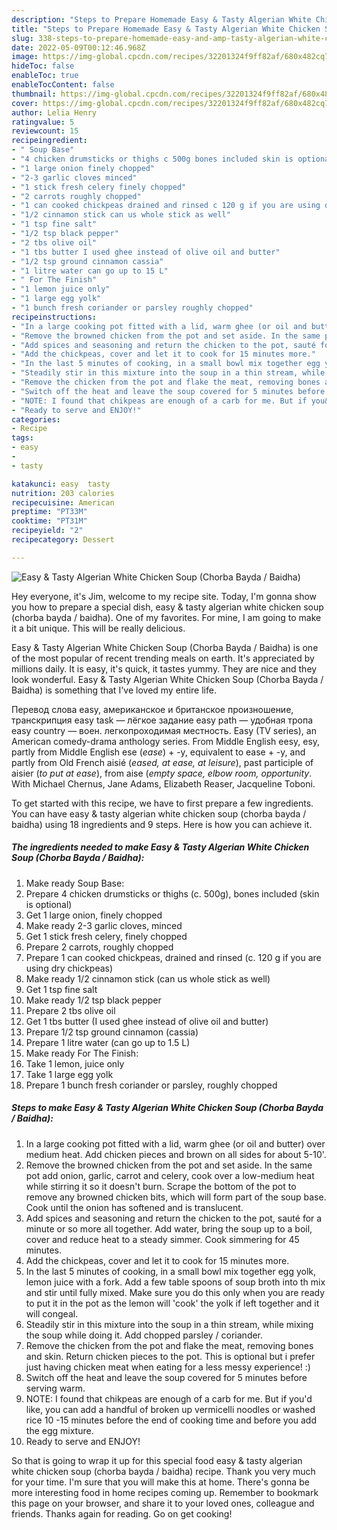 ```yaml
---
description: "Steps to Prepare Homemade Easy & Tasty Algerian White Chicken Soup (Chorba Bayda / Baidha)"
title: "Steps to Prepare Homemade Easy & Tasty Algerian White Chicken Soup (Chorba Bayda / Baidha)"
slug: 338-steps-to-prepare-homemade-easy-and-amp-tasty-algerian-white-chicken-soup-chorba-bayda-baidha
date: 2022-05-09T00:12:46.968Z
image: https://img-global.cpcdn.com/recipes/32201324f9ff82af/680x482cq70/easy-tasty-algerian-white-chicken-soup-chorba-bayda-baidha-recipe-main-photo.jpg
hideToc: false
enableToc: true
enableTocContent: false
thumbnail: https://img-global.cpcdn.com/recipes/32201324f9ff82af/680x482cq70/easy-tasty-algerian-white-chicken-soup-chorba-bayda-baidha-recipe-main-photo.jpg
cover: https://img-global.cpcdn.com/recipes/32201324f9ff82af/680x482cq70/easy-tasty-algerian-white-chicken-soup-chorba-bayda-baidha-recipe-main-photo.jpg
author: Lelia Henry
ratingvalue: 5
reviewcount: 15
recipeingredient:
- " Soup Base"
- "4 chicken drumsticks or thighs c 500g bones included skin is optional"
- "1 large onion finely chopped"
- "2-3 garlic cloves minced"
- "1 stick fresh celery finely chopped"
- "2 carrots roughly chopped"
- "1 can cooked chickpeas drained and rinsed c 120 g if you are using dry chickpeas"
- "1/2 cinnamon stick can us whole stick as well"
- "1 tsp fine salt"
- "1/2 tsp black pepper"
- "2 tbs olive oil"
- "1 tbs butter I used ghee instead of olive oil and butter"
- "1/2 tsp ground cinnamon cassia"
- "1 litre water can go up to 15 L"
- " For The Finish"
- "1 lemon juice only"
- "1 large egg yolk"
- "1 bunch fresh coriander or parsley roughly chopped"
recipeinstructions:
- "In a large cooking pot fitted with a lid, warm ghee (or oil and butter) over medium heat. Add chicken pieces and brown on all sides for about 5-10&#39;."
- "Remove the browned chicken from the pot and set aside. In the same pot add onion, garlic, carrot and celery, cook over a low-medium heat while stirring it so it doesn&#39;t burn. Scrape the bottom of the pot to remove any browned chicken bits, which will form part of the soup base. Cook until the onion has softened and is translucent."
- "Add spices and seasoning and return the chicken to the pot, sauté for a minute or so more all together. Add water, bring the soup up to a boil, cover and reduce heat to a steady simmer. Cook simmering for 45 minutes."
- "Add the chickpeas, cover and let it to cook for 15 minutes more."
- "In the last 5 minutes of cooking, in a small bowl mix together egg yolk, lemon juice with a fork. Add a few table spoons of soup broth into th mix and stir until fully mixed. Make sure you do this only when you are ready to put it in the pot as the lemon will &#39;cook&#39; the yolk if left together and it will congeal."
- "Steadily stir in this mixture into the soup in a thin stream, while mixing the soup while doing it. Add chopped parsley / coriander."
- "Remove the chicken from the pot and flake the meat, removing bones and skin. Return chicken pieces to the pot. This is optional but i prefer just having chicken meat when eating for a less messy experience! :)"
- "Switch off the heat and leave the soup covered for 5 minutes before serving warm."
- "NOTE: I found that chikpeas are enough of a carb for me. But if you&#39;d like, you can add a handful of broken up vermicelli noodles or washed rice 10 -15 minutes before the end of cooking time and before you add the egg mixture."
- "Ready to serve and ENJOY!"
categories:
- Recipe
tags:
- easy
- 
- tasty

katakunci: easy  tasty 
nutrition: 203 calories
recipecuisine: American
preptime: "PT33M"
cooktime: "PT31M"
recipeyield: "2"
recipecategory: Dessert

---
```



![Easy & Tasty Algerian White Chicken Soup (Chorba Bayda / Baidha)](https://img-global.cpcdn.com/recipes/32201324f9ff82af/680x482cq70/easy-tasty-algerian-white-chicken-soup-chorba-bayda-baidha-recipe-main-photo.jpg)

Hey everyone, it's Jim, welcome to my recipe site. Today, I'm gonna show you how to prepare a special dish, easy & tasty algerian white chicken soup (chorba bayda / baidha). One of my favorites. For mine, I am going to make it a bit unique. This will be really delicious.

Easy & Tasty Algerian White Chicken Soup (Chorba Bayda / Baidha) is one of the most popular of recent trending meals on earth. It's appreciated by millions daily. It is easy, it's quick, it tastes yummy. They are nice and they look wonderful. Easy & Tasty Algerian White Chicken Soup (Chorba Bayda / Baidha) is something that I've loved my entire life.

Перевод слова easy, американское и британское произношение, транскрипция easy task — лёгкое задание easy path — удобная тропа easy country — воен. легкопроходимая местность. Easy (TV series), an American comedy-drama anthology series. From Middle English eesy, esy, partly from Middle English ese (*ease*) + -y, equivalent to ease +‎ -y, and partly from Old French aisié (*eased, at ease, at leisure*), past participle of aisier (*to put at ease*), from aise (*empty space, elbow room, opportunity*. With Michael Chernus, Jane Adams, Elizabeth Reaser, Jacqueline Toboni.


To get started with this recipe, we have to first prepare a few ingredients. You can have easy & tasty algerian white chicken soup (chorba bayda / baidha) using 18 ingredients and 9 steps. Here is how you can achieve it.

<!--inarticleads1-->

##### The ingredients needed to make Easy & Tasty Algerian White Chicken Soup (Chorba Bayda / Baidha):

1. Make ready  Soup Base:
1. Prepare 4 chicken drumsticks or thighs (c. 500g), bones included (skin is optional)
1. Get 1 large onion, finely chopped
1. Make ready 2-3 garlic cloves, minced
1. Get 1 stick fresh celery, finely chopped
1. Prepare 2 carrots, roughly chopped
1. Prepare 1 can cooked chickpeas, drained and rinsed (c. 120 g if you are using dry chickpeas)
1. Make ready 1/2 cinnamon stick (can us whole stick as well)
1. Get 1 tsp fine salt
1. Make ready 1/2 tsp black pepper
1. Prepare 2 tbs olive oil
1. Get 1 tbs butter (I used ghee instead of olive oil and butter)
1. Prepare 1/2 tsp ground cinnamon (cassia)
1. Prepare 1 litre water (can go up to 1.5 L)
1. Make ready  For The Finish:
1. Take 1 lemon, juice only
1. Take 1 large egg yolk
1. Prepare 1 bunch fresh coriander or parsley, roughly chopped




<!--inarticleads2-->

##### Steps to make Easy & Tasty Algerian White Chicken Soup (Chorba Bayda / Baidha):

1. In a large cooking pot fitted with a lid, warm ghee (or oil and butter) over medium heat. Add chicken pieces and brown on all sides for about 5-10&#39;.
1. Remove the browned chicken from the pot and set aside. In the same pot add onion, garlic, carrot and celery, cook over a low-medium heat while stirring it so it doesn&#39;t burn. Scrape the bottom of the pot to remove any browned chicken bits, which will form part of the soup base. Cook until the onion has softened and is translucent.
1. Add spices and seasoning and return the chicken to the pot, sauté for a minute or so more all together. Add water, bring the soup up to a boil, cover and reduce heat to a steady simmer. Cook simmering for 45 minutes.
1. Add the chickpeas, cover and let it to cook for 15 minutes more.
1. In the last 5 minutes of cooking, in a small bowl mix together egg yolk, lemon juice with a fork. Add a few table spoons of soup broth into th mix and stir until fully mixed. Make sure you do this only when you are ready to put it in the pot as the lemon will &#39;cook&#39; the yolk if left together and it will congeal.
1. Steadily stir in this mixture into the soup in a thin stream, while mixing the soup while doing it. Add chopped parsley / coriander.
1. Remove the chicken from the pot and flake the meat, removing bones and skin. Return chicken pieces to the pot. This is optional but i prefer just having chicken meat when eating for a less messy experience! :)
1. Switch off the heat and leave the soup covered for 5 minutes before serving warm.
1. NOTE: I found that chikpeas are enough of a carb for me. But if you&#39;d like, you can add a handful of broken up vermicelli noodles or washed rice 10 -15 minutes before the end of cooking time and before you add the egg mixture.
1. Ready to serve and ENJOY!



So that is going to wrap it up for this special food easy & tasty algerian white chicken soup (chorba bayda / baidha) recipe. Thank you very much for your time. I'm sure that you will make this at home. There's gonna be more interesting food in home recipes coming up. Remember to bookmark this page on your browser, and share it to your loved ones, colleague and friends. Thanks again for reading. Go on get cooking!
